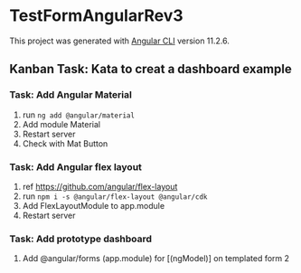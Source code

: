 # TestFormAngularRev3

This project was generated with [Angular CLI](https://github.com/angular/angular-cli) version 11.2.6.

## Kanban Task: Kata to creat a dashboard example

### Task: Add Angular Material

1. run ```ng add @angular/material```
2. Add module Material
3. Restart server
4. Check with Mat Button

### Task: Add Angular flex layout

1. ref <https://github.com/angular/flex-layout>
2. run ```npm i -s @angular/flex-layout @angular/cdk```
3. Add FlexLayoutModule to app.module
4. Restart server

### Task: Add prototype dashboard

1. Add @angular/forms (app.module) for [(ngModel)] on templated form
2 
